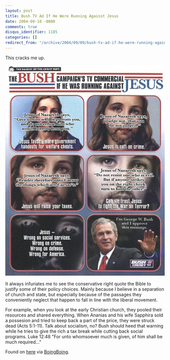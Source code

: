 ```yaml
---
layout: post
title: Bush TV Ad If He Were Running Against Jesus
date: 2004-09-10 -0800
comments: true
disqus_identifier: 1185
categories: []
redirect_from: "/archive/2004/09/09/bush-tv-ad-if-he-were-running-against-jesus.aspx/"
---
```


This cracks me up.

![](/images/jesusbush.jpg)

It always infuriates me to see the conservative right quote the Bible to
justify some of their policy choices. Mainly because I believe in a
separation of church and state, but especially because of the passages
they conveniently neglect that happen to fall in line with the liberal
movement.

For example, when you look at the early Christian church, they pooled
their resources and shared everything. When Ananias and his wife
Sapphira sold a possesion and tried to keep back a part of the price,
they were struck dead (Acts 5:1-11). Talk about socialism, no? Bush
should heed that warning while he tries to give the rich a tax break
while cutting back social programs. Luke 12:48 "For unto whomsoever much
is given, of him shall be much required..."

Found on [here](http://atrios.blogspot.com/2004/09/bush-vs-jesus.html)
via
[BoingBoing](http://www.boingboing.net/2004/09/10/mad_magazine_bush_vs.html).

